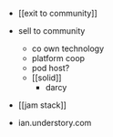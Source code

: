 - [[exit to community]]
- sell to community
	- co own technology
	- platform coop
	- pod host?
	- [[solid]]
		- darcy

- [[jam stack]]

- ian.understory.com